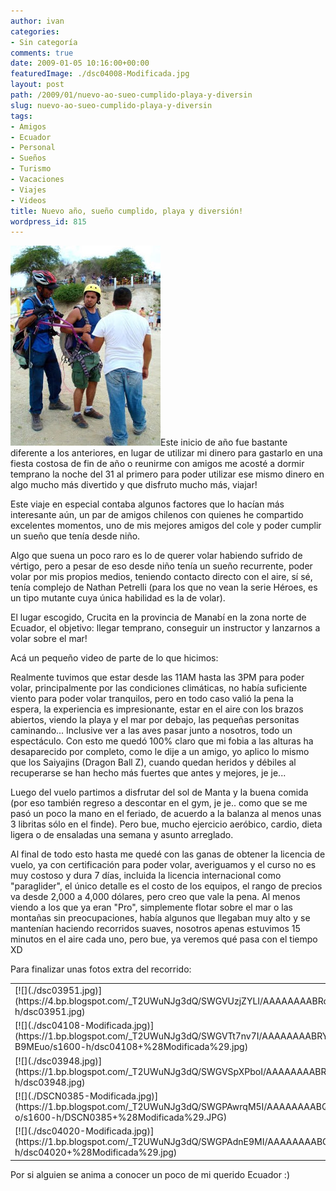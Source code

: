 ```yaml
---
author: ivan
categories:
- Sin categoría
comments: true
date: 2009-01-05 10:16:00+00:00
featuredImage: ./dsc04008-Modificada.jpg
layout: post
path: /2009/01/nuevo-ao-sueo-cumplido-playa-y-diversin
slug: nuevo-ao-sueo-cumplido-playa-y-diversin
tags:
- Amigos
- Ecuador
- Personal
- Sueños
- Turismo
- Vacaciones
- Viajes
- Videos
title: Nuevo año, sueño cumplido, playa y diversión!
wordpress_id: 815
---
```


[![Preparación previa](./dsc04008-Modificada.jpg)](https://1.bp.blogspot.com/_T2UWuNJg3dQ/SWF_0H2B-jI/AAAAAAAABQY/4AcwqseRYeA/s1600-h/dsc04008+%28Modificada%29.jpg)Este inicio de año fue bastante diferente a los anteriores, en lugar de utilizar mi dinero para gastarlo en una fiesta costosa de fin de año o reunirme con amigos me acosté a dormir temprano la noche del 31 al primero para poder utilizar ese mismo dinero en algo mucho más divertido y que disfruto mucho más, viajar!

Este viaje en especial contaba algunos factores que lo hacían más interesante aún, un par de amigos chilenos con quienes he compartido excelentes momentos, uno de mis mejores amigos del cole y poder cumplir un sueño que tenía desde niño.

Algo que suena un poco raro es lo de querer volar habiendo sufrido de vértigo, pero a pesar de eso desde niño tenía un sueño recurrente, poder volar por mis propios medios, teniendo contacto directo con el aire, sí sé, tenía complejo de Nathan Petrelli (para los que no vean la serie Héroes, es un tipo mutante cuya única habilidad es la de volar).

El lugar escogido, Crucita en la provincia de Manabí en la zona norte de Ecuador, el objetivo: llegar temprano, conseguir un instructor y lanzarnos a volar sobre el mar!

Acá un pequeño video de parte de lo que hicimos:

Realmente tuvimos que estar desde las 11AM hasta las 3PM para poder volar, principalmente por las condiciones climáticas, no había suficiente viento para poder volar tranquilos, pero en todo caso valió la pena la espera, la experiencia es impresionante, estar en el aire con los brazos abiertos, viendo la playa y el mar por debajo, las pequeñas personitas caminando... Inclusive ver a las aves pasar junto a nosotros, todo un espectáculo. Con esto me quedó 100% claro que mi fobia a las alturas ha desaparecido por completo, como le dije a un amigo, yo aplico lo mismo que los Saiyajins (Dragon Ball Z), cuando quedan heridos y débiles al recuperarse se han hecho más fuertes que antes y mejores, je je...

Luego del vuelo partimos a disfrutar del sol de Manta y la buena comida (por eso también regreso a descontar en el gym, je je.. como que se me pasó un poco la mano en el feriado, de acuerdo a la balanza al menos unas 3 libritas sólo en el finde). Pero bue, mucho ejercicio aeróbico, cardio, dieta ligera o de ensaladas una semana y asunto arreglado.

Al final de todo esto hasta me quedé con las ganas de obtener la licencia de vuelo, ya con certificación para poder volar, averiguamos y el curso no es muy costoso y dura 7 días, incluida la licencia internacional como "paraglider", el único detalle es el costo de los equipos, el rango de precios va desde 2,000 a 4,000 dólares, pero creo que vale la pena. Al menos viendo a los que ya eran "Pro", simplemente flotar sobre el mar o las montañas sin preocupaciones, había algunos que llegaban muy alto y se mantenían haciendo recorridos suaves, nosotros apenas estuvimos 15 minutos en el aire cada uno, pero bue, ya veremos qué pasa con el tiempo XD

Para finalizar unas fotos extra del recorrido:

<table >
<tbody ><tr >

<td >
[![](./dsc03951.jpg)](https://4.bp.blogspot.com/_T2UWuNJg3dQ/SWGVUzjZYLI/AAAAAAAABRo/OnrnoJ_4myI/s1600-h/dsc03951.jpg)

</td>
<td >
[![](./DSCN0347-Modificada.jpg)](https://3.bp.blogspot.com/_T2UWuNJg3dQ/SWGVUVBe81I/AAAAAAAABRg/588nyyk3eC4/s1600-h/DSCN0347+%28Modificada%29.JPG)

</td></tr>
<tr >

<td >
[![](./dsc04108-Modificada.jpg)](https://1.bp.blogspot.com/_T2UWuNJg3dQ/SWGVTt7nv7I/AAAAAAAABRY/15Xo-B9MEuo/s1600-h/dsc04108+%28Modificada%29.jpg)

</td>
<td >
[![](./dsc03949.jpg)](https://1.bp.blogspot.com/_T2UWuNJg3dQ/SWGVTfoQIiI/AAAAAAAABRQ/FPk_KHCOUuw/s1600-h/dsc03949.jpg)

</td></tr>
<tr >

<td >
[![](./dsc03948.jpg)](https://1.bp.blogspot.com/_T2UWuNJg3dQ/SWGVSpXPboI/AAAAAAAABRI/YNiyXCCf60A/s1600-h/dsc03948.jpg)

</td>
<td >
[![](./dsc04071.jpg)](https://4.bp.blogspot.com/_T2UWuNJg3dQ/SWGPBMwUVDI/AAAAAAAABRA/Z5_zMxh-U1M/s1600-h/dsc04071.jpg)

</td>
</tr>
<tr >

<td >
[![](./DSCN0385-Modificada.jpg)](https://1.bp.blogspot.com/_T2UWuNJg3dQ/SWGPAwrqM5I/AAAAAAAABQ4/uy9VTLQg1-o/s1600-h/DSCN0385+%28Modificada%29.JPG)

</td>
<td >
[![](./dsc04112-Modificada.jpg)](https://1.bp.blogspot.com/_T2UWuNJg3dQ/SWGPA20G1vI/AAAAAAAABQw/WwDFPO5jcdA/s1600-h/dsc04112+%28Modificada%29.jpg)

</td>
</tr>
<tr >

<td >
[![](./dsc04020-Modificada.jpg)](https://1.bp.blogspot.com/_T2UWuNJg3dQ/SWGPAdnE9MI/AAAAAAAABQo/yrc9sf6Ld4s/s1600-h/dsc04020+%28Modificada%29.jpg)

</td>
<td >
[![](./dsc03976-Modificada.jpg)](https://4.bp.blogspot.com/_T2UWuNJg3dQ/SWGPABb0YoI/AAAAAAAABQg/MY13qGYqbXc/s1600-h/dsc03976+%28Modificada%29.jpg)

</td></tr>
</tbody></table>

Por si alguien se anima a conocer un poco de mi querido Ecuador :)
